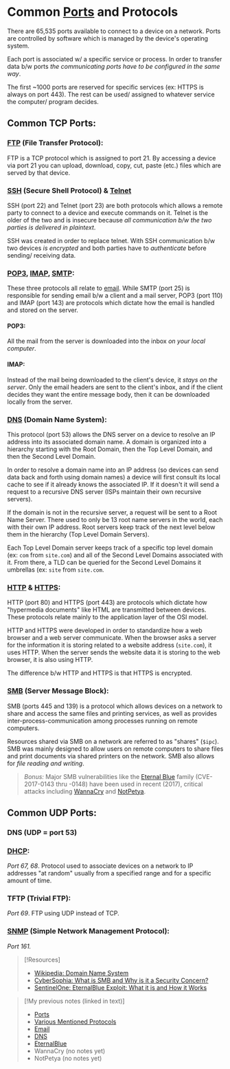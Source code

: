 
# Common [Ports](/networking/ports.md) and Protocols
There are 65,535 ports available to connect to a device on a network. Ports are controlled by software which is managed by the device's operating system.

Each port is associated w/ a specific service or process. In order to transfer data b/w ports *the communicating ports have to be configured in the same way*.

The first ~1000 ports are reserved for specific services (ex: HTTPS is always on port 443). The rest can be used/ assigned to whatever service the computer/ program decides.

## Common TCP Ports:
### [FTP](/networking/protocols/FTP.md) (File Transfer Protocol):
FTP is a TCP protocol which is assigned to port 21. By accessing a device via port 21 you can upload, download, copy, cut, paste (etc.) files which are served by that device.

### [SSH](/networking/protocols/SSH.md) (Secure Shell Protocol) & [Telnet](/networking/protocols/telnet.md)
SSH (port 22) and Telnet (port 23) are both protocols which allows a remote party to connect to a device and execute commands on it. Telnet is the older of the two and is insecure because *all communication b/w the two parties is delivered in plaintext*.

SSH was created in order to replace telnet. With SSH communication b/w two devices *is encrypted* and both parties have to *authenticate* before sending/ receiving data.

### [POP3](/networking/protocols/POP3.md), [IMAP](/networking/protocols/IMAP.md), [SMTP](/networking/protocols/SMTP.md):
These three protocols all relate to [email](/networking/email.md). While SMTP (port 25) is responsible for sending email b/w a client and a mail server, POP3 (port 110) and IMAP (port 143) are protocols which dictate how the email is handled and stored on the server.

#### POP3: 
All the mail from the server is downloaded into the inbox *on your local computer*.

#### IMAP:
Instead of the mail being downloaded to the client's device, it *stays on the server*. Only the email headers are sent to the client's inbox, and if the client decides they want the entire message body, then it can be downloaded locally from the server.

### [DNS](/networking/protocols/DNS/DNS.md) (Domain Name System):
This protocol (port 53) allows the DNS server on a device to resolve an IP address into its associated domain name. A domain is organized into a hierarchy starting with the Root Domain, then the Top Level Domain, and then the Second Level Domain.

In order to resolve a domain name into an IP address (so devices can send data back and forth using domain names) a device will first consult its local cache to see if it already knows the associated IP. If it doesn't it will send a request to a recursive DNS server (ISPs maintain their own recursive servers).

If the domain is not in the recursive server, a request will be sent to a Root Name Server. There used to only be 13 root name servers in the world, each with their own IP address. Root servers keep track of the next level below them in the hierarchy (Top Level Domain Servers).

Each Top Level Domain server keeps track of a specific top level domain (ex: `com` from `site.com`) and all of the Second Level Domains associated with it. From there, a TLD can be queried for the Second Level Domains it umbrellas (ex: `site` from `site.com`.

### [HTTP](/networking/protocols/http.md) & [HTTPS](/networking/protocols/https.md):
HTTP (port 80) and HTTPS (port 443) are protocols which dictate how "hypermedia documents" like HTML are transmitted between devices. These protocols relate mainly to the application layer of the OSI model.

HTTP and HTTPS were developed in order to standardize how a web browser and a web server communicate. When the browser asks a server for the information it is storing related to a website address (`site.com`), it uses HTTP. When the server sends the website data it is storing to the web browser, it is also using HTTP.

The difference b/w HTTP and HTTPS is that HTTPS is encrypted.

### [SMB](/networking/protocols/SMB.md) (Server Message Block):
SMB (ports 445 and 139) is a protocol which allows devices on a network to share and access the same files and printing services, as well as provides inter-process-communication among processes running on remote computers.

Resources shared via SMB on a network are referred to as "shares" (`$ipc`). SMB was mainly designed to allow users on remote computers to share files and print documents via shared printers on the network. SMB also allows for *file reading and writing*.

>	*Bonus:* Major SMB vulnerabilities like the [Eternal Blue](/cybersecurity/vulnerabilities/eternal-blue.md) family (CVE-2017-0143 thru -0148) have been used in recent (2017), critical attacks including [WannaCry](/cybersecurity/attacks/wannacry.md) and [NotPetya](/cybersecurity/attacks/notpetya.md).

## Common UDP Ports:
### DNS (UDP = port 53)

### [DHCP](/networking/protocols/DHCP.md):
*Port 67, 68*. Protocol used to associate devices on a network to IP addresses "at random" usually from a specified range and for a specific amount of time.

### TFTP (Trivial FTP):
*Port 69*. FTP using UDP instead of TCP.

### [SNMP](/networking/protocols/SNMP.md) (Simple Network Management Protocol):
*Port 161.* 

> [!Resources]
> - [Wikipedia: Domain Name System](https://en.wikipedia.org/wiki/Domain_Name_System)
> - [CyberSophia: What is SMB and Why is it a Security Concern?](https://cybersophia.net/articles/what-is/what-is-smb-protocol-and-why-is-it-a-security-concern/)
> - [SentinelOne: EternalBlue Exploit: What it is and How it Works](https://www.sentinelone.com/blog/eternalblue-nsa-developed-exploit-just-wont-die/)

>[!My previous notes (linked in text)]
> - [Ports](https://github.com/TrshPuppy/obsidian-notes/blob/main/networking/ports.md)  
> - [Various Mentioned Protocols](https://github.com/TrshPuppy/obsidian-notes/blob/main/networking/protocols/)
> - [Email](https://github.com/TrshPuppy/obsidian-notes/blob/main/networking/email.md)
> - [DNS](https://github.com/TrshPuppy/obsidian-notes/blob/main/networking/DNS/DNS.md)  
> - [EternalBlue](https://github.com/TrshPuppy/obsidian-notes/blob/main/cybersecurity/vulnerabilities/eternalblue.md)
> - WannaCry (no notes yet)
> - NotPetya (no notes yet)




